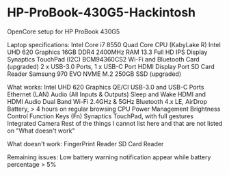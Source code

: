 # HP-ProBook-430G5-Hackintosh

OpenCore setup for HP ProBook 430G5

Laptop specifications:
Intel Core i7 8550 Quad Core CPU (KabyLake R)
Intel UHD 620 Graphics
16GB DDR4 2400MHz RAM
13.3 Full HD IPS Display
Synaptics TouchPad (I2C)
BCM94360CS2 Wi-Fi and Bluetooth Card (upgraded)
2 x USB-3.0 Ports, 1 x USB-C Port
HDMI Display Port
SD Card Reader
Samsung 970 EVO NVME M.2 250GB SSD (upgraded)

What works:
Intel UHD 620 Graphics QE/CI
USB-3.0 and USB-C Ports
Ethernet (LAN)
Audio (All Inputs & Outputs)
Sleep and Wake
HDMI and HDMI Audio
Dual Band Wi-Fi 2.4GHz & 5GHz
Bluetooth 4.x LE, AirDrop
Battery, > 4 hours on regular browsing
CPU Power Management
Brightness Control
Function Keys (Fn)
Synaptics TouchPad, with full gestures
Integrated Camera
Rest of the things I cannot list here and that are not listed on "What doesn't work"

What doesn't work:
FingerPrint Reader
SD Card Reader

Remaining issues:
Low battery warning notification appear while battery percentage > 5%

